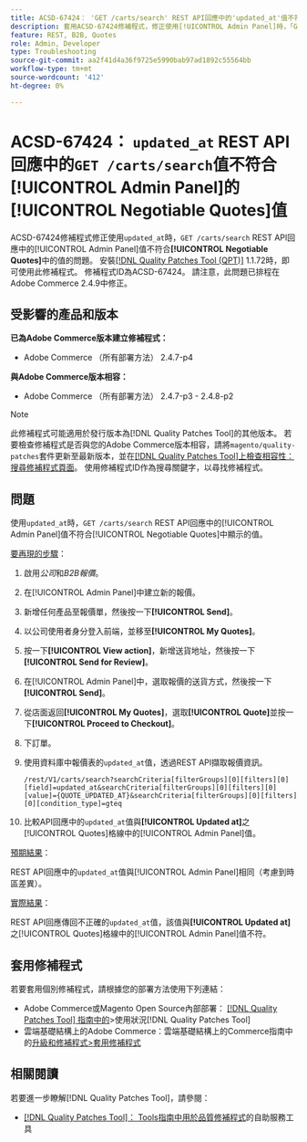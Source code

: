 ```yaml
---
title: ACSD-67424： 'GET /carts/search' REST API回應中的'updated_at'值不符合[!UICONTROL Admin Panel]的[!UICONTROL Negotiable Quotes]中的值
description: 套用ACSD-67424修補程式，修正使用[!UICONTROL Admin Panel]時，「GET /carts/search」 REST API回應中的「updated_at」值不符合[!UICONTROL Negotiable Quotes]中的值的Adobe Commerce問題。
feature: REST, B2B, Quotes
role: Admin, Developer
type: Troubleshooting
source-git-commit: aa2f41d4a36f9725e5990bab97ad1892c55564bb
workflow-type: tm+mt
source-wordcount: '412'
ht-degree: 0%

---
```



# ACSD-67424： `updated_at` REST API回應中的`GET /carts/search`值不符合[!UICONTROL Admin Panel]的[!UICONTROL Negotiable Quotes]值

ACSD-67424修補程式修正使用`updated_at`時，`GET /carts/search` REST API回應中的[!UICONTROL Admin Panel]值不符合&#x200B;**[!UICONTROL Negotiable Quotes]**&#x200B;中的值的問題。 安裝[[!DNL Quality Patches Tool (QPT)]](/help/tools/quality-patches-tool/quality-patches-tool-to-self-serve-quality-patches.md) 1.1.72時，即可使用此修補程式。 修補程式ID為ACSD-67424。 請注意，此問題已排程在Adobe Commerce 2.4.9中修正。

## 受影響的產品和版本

**已為Adobe Commerce版本建立修補程式：**

* Adobe Commerce （所有部署方法） 2.4.7-p4

**與Adobe Commerce版本相容：**

* Adobe Commerce （所有部署方法） 2.4.7-p3 - 2.4.8-p2

>[!NOTE]
>
>此修補程式可能適用於發行版本為[!DNL Quality Patches Tool]的其他版本。 若要檢查修補程式是否與您的Adobe Commerce版本相容，請將`magento/quality-patches`套件更新至最新版本，並在[[!DNL Quality Patches Tool]上檢查相容性：搜尋修補程式頁面](https://experienceleague.adobe.com/tools/commerce-quality-patches/index.html)。 使用修補程式ID作為搜尋關鍵字，以尋找修補程式。

## 問題

使用`updated_at`時，`GET /carts/search` REST API回應中的[!UICONTROL Admin Panel]值不符合[!UICONTROL Negotiable Quotes]中顯示的值。

<u>要再現的步驟</u>：

1. 啟用&#x200B;*公司*&#x200B;和&#x200B;*B2B報價*。
1. 在[!UICONTROL Admin Panel]中建立新的報價。
1. 新增任何產品至報價單，然後按一下&#x200B;**[!UICONTROL Send]**。
1. 以公司使用者身分登入前端，並移至&#x200B;**[!UICONTROL My Quotes]**。
1. 按一下&#x200B;**[!UICONTROL View action]**，新增送貨地址，然後按一下&#x200B;**[!UICONTROL Send for Review]**。
1. 在[!UICONTROL Admin Panel]中，選取報價的送貨方式，然後按一下&#x200B;**[!UICONTROL Send]**。
1. 從店面返回&#x200B;**[!UICONTROL My Quotes]**，選取&#x200B;**[!UICONTROL Quote]**&#x200B;並按一下&#x200B;**[!UICONTROL Proceed to Checkout]**。
1. 下訂單。
1. 使用資料庫中報價表的`updated_at`值，透過REST API擷取報價資訊。

   ```
   /rest/V1/carts/search?searchCriteria[filterGroups][0][filters][0][field]=updated_at&searchCriteria[filterGroups][0][filters][0][value]={QUOTE_UPDATED_AT}&searchCriteria[filterGroups][0][filters][0][condition_type]=gteq
   ```

1. 比較API回應中的`updated_at`值與&#x200B;**[!UICONTROL Updated at]**&#x200B;之[!UICONTROL Quotes]格線中的[!UICONTROL Admin Panel]值。

<u>預期結果</u>：

REST API回應中的`updated_at`值與[!UICONTROL Admin Panel]相同（考慮到時區差異）。

<u>實際結果</u>：

REST API回應傳回不正確的`updated_at`值，該值與&#x200B;**[!UICONTROL Updated at]**&#x200B;之[!UICONTROL Quotes]格線中的[!UICONTROL Admin Panel]值不符。

## 套用修補程式

若要套用個別修補程式，請根據您的部署方法使用下列連結：

* Adobe Commerce或Magento Open Source內部部署： [[!DNL Quality Patches Tool] 指南中的](/help/tools/quality-patches-tool/usage.md)>使用狀況[!DNL Quality Patches Tool]
* 雲端基礎結構上的Adobe Commerce：雲端基礎結構上的Commerce指南中的[升級和修補程式>套用修補程式](https://experienceleague.adobe.com/docs/commerce-cloud-service/user-guide/develop/upgrade/apply-patches.html)

## 相關閱讀

若要進一步瞭解[!DNL Quality Patches Tool]，請參閱：

* [[!DNL Quality Patches Tool]： Tools指南中用於品質修補程式](/help/tools/quality-patches-tool/quality-patches-tool-to-self-serve-quality-patches.md)的自助服務工具
